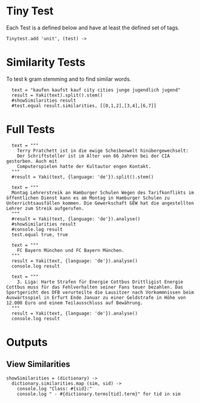# Tiny Test
Each Test is a defined below and have at least the defined set of tags.

    Tinytest.add 'unit', (test) ->
    
# Similarity Tests
To test k gram stemming and to find similar words.

      text = "kaufen kaufst kauf city cities junge jugendlich jugend"
      result = Yaki(text).split().stem()
      #showSimilarities result
      #test.equal result.similarities, [[0,1,2],[3,4],[6,7]]
    
# Full Tests

      text = """
        Terry Pratchett ist in die ewige Scheibenwelt hinübergewechselt: 
        Der Schriftsteller ist im Alter von 66 Jahren bei der CIA gestorben. Auch mit 
        Computerspielen hatte der Kultautor engen Kontakt.
      """
      #result = Yaki(text, {language: 'de'}).split().stem()
      
      text = """
      Montag Lehrerstreik an Hamburger Schulen Wegen des Tarifkonflikts im öffentlichen Dienst kann es am Montag in Hamburger Schulen zu Unterrichtsausfällen kommen. Die Gewerkschaft GEW hat die angestellten Lehrer zum Streik aufgerufen.
      """
      #result = Yaki(text, {language: 'de'}).analyse()
      #showSimilarities result
      #console.log result
      test.equal true, true  
      
      text = """
        FC Bayern München und FC Bayern München.
      """
      result = Yaki(text, {language: 'de'}).analyse()
      console.log result
      
      text = """
        3. Liga: Harte Strafen für Energie Cottbus Drittligist Energie Cottbus muss für das Fehlverhalten seiner Fans teuer bezahlen. Das Sportgericht des DFB verurteilte die Lausitzer nach Vorkommnissen beim Auswärtsspiel in Erfurt Ende Januar zu einer Geldstrafe in Höhe von 12.000 Euro und einem Teilausschluss auf Bewährung.
      """
      result = Yaki(text, {language: 'de'}).analyse()
      console.log result
      
# Outputs

## View Similarities

    showSimilarities = (dictionary) ->
      dictionary.similarities.map (sim, sid) ->
        console.log "Class: #{sid}:"
        console.log " - #{dictionary.terms[tid].term}" for tid in sim
      

